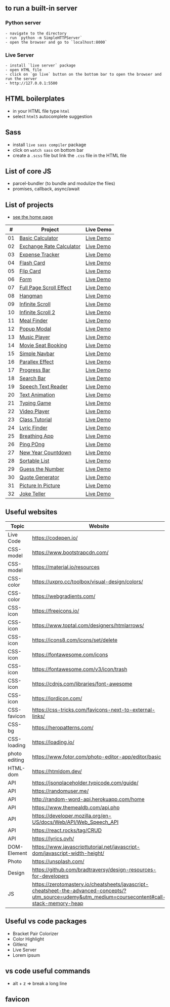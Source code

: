 ## to run a built-in server

### Python server

    - navigate to the directory
    - run `python -m SimpleHTTPServer`
    - open the browser and go to `localhost:8000`

### Live Server

    - install `live server` package
    - open HTML file
    - click on `go live` button on the bottom bar to open the browser and run the server
    - http://127.0.0.1:5500

## HTML boilerplates

- in your HTML file type `html`
- select `html5` autocomplete suggestion

## Sass

- install `live sass compiler` package
- click on `watch sass` on bottom bar
- create a `.scss` file but link the `.css` file in the HTML file

## List of core JS

- parcel-bundler (to bundle and modulize the files)
- promises, callback, async/await

## List of projects

- [see the home page](https://farhadbahrehmandhenry.github.io/vanila-js-projects/)

|  #  | Project                                                                                                                                  | Live Demo                                                                                                               |
| :-: | ---------------------------------------------------------------------------------------------------------------------------------------- | ----------------------------------------------------------------------------------------------------------------------- |
| 01  | [Basic Calculator](https://github.com/farhadbahrehmandhenry/vanila-js-projects/tree/master/projects/calculator-ok)                       | [Live Demo](https://farhadbahrehmandhenry.github.io/vanila-js-projects/projects/calculator-ok/index.html)               |
| 02  | [Exchange Rate Calculator](https://github.com/farhadbahrehmandhenry/vanila-js-projects/tree/master/projects/exchange-rate-calculator-ok) | [Live Demo](https://farhadbahrehmandhenry.github.io/vanila-js-projects/projects/exchange-rate-calculator-ok/index.html) |
| 03  | [Expense Tracker](https://github.com/farhadbahrehmandhenry/vanila-js-projects/tree/master/projects/expense-tracker-ok)                   | [Live Demo](https://farhadbahrehmandhenry.github.io/vanila-js-projects/projects/expense-tracker-ok/index.html)          |
| 04  | [Flash Card](https://github.com/farhadbahrehmandhenry/vanila-js-projects/tree/master/projects/flash-card-ok)                             | [Live Demo](https://farhadbahrehmandhenry.github.io/vanila-js-projects/projects/flash-card-ok/index.html)               |
| 05  | [Flip Card](https://github.com/farhadbahrehmandhenry/vanila-js-projects/tree/master/projects/flip-card-ok)                               | [Live Demo](https://farhadbahrehmandhenry.github.io/vanila-js-projects/projects/flip-card-ok/index.html)                |
| 06  | [Form](https://github.com/farhadbahrehmandhenry/vanila-js-projects/tree/master/projects/form-ok)                                         | [Live Demo](https://farhadbahrehmandhenry.github.io/vanila-js-projects/projects/form-ok/index.html)                     |
| 07  | [Full Page Scroll Effect](https://github.com/farhadbahrehmandhenry/vanila-js-projects/tree/master/projects/full-page-scroll-effect-ok)   | [Live Demo](https://farhadbahrehmandhenry.github.io/vanila-js-projects/projects/full-page-scroll-effect-ok/index.html)  |
| 08  | [Hangman](https://github.com/farhadbahrehmandhenry/vanila-js-projects/tree/master/projects/hangman-ok)                                   | [Live Demo](https://farhadbahrehmandhenry.github.io/vanila-js-projects/projects/hangman-ok/index.html)                  |
| 09  | [Infinite Scroll](https://github.com/farhadbahrehmandhenry/vanila-js-projects/tree/master/projects/infinite-scrolling-ok)                | [Live Demo](https://farhadbahrehmandhenry.github.io/vanila-js-projects/projects/infinite-scrolling-ok/index.html)       |
| 10  | [Infinite Scroll 2](https://github.com/farhadbahrehmandhenry/vanila-js-projects/tree/master/projects/infinite-scrolling-2-ok)            | [Live Demo](https://farhadbahrehmandhenry.github.io/vanila-js-projects/projects/infinite-scrolling-2-ok/index.html)     |
| 11  | [Meal Finder](https://github.com/farhadbahrehmandhenry/vanila-js-projects/tree/master/projects/meal-finder-ok)                           | [Live Demo](https://farhadbahrehmandhenry.github.io/vanila-js-projects/projects/meal-finder-ok/index.html)              |
| 12  | [Popup Modal](https://github.com/farhadbahrehmandhenry/vanila-js-projects/tree/master/projects/modal-ok)                                 | [Live Demo](https://farhadbahrehmandhenry.github.io/vanila-js-projects/projects/modal-ok/index.html)                    |
| 13  | [Music Player](https://github.com/farhadbahrehmandhenry/vanila-js-projects/tree/master/projects/music-player-ok)                         | [Live Demo](https://farhadbahrehmandhenry.github.io/vanila-js-projects/projects/music-player-ok/index.html)             |
| 14  | [Movie Seat Booking](https://github.com/farhadbahrehmandhenry/vanila-js-projects/tree/master/projects/movie-seat-booking-app-ok)         | [Live Demo](https://farhadbahrehmandhenry.github.io/vanila-js-projects/projects/movie-seat-booking-app-ok/index.html)   |
| 15  | [Simple Navbar](https://github.com/farhadbahrehmandhenry/vanila-js-projects/tree/master/projects/navbar-ok)                              | [Live Demo](https://farhadbahrehmandhenry.github.io/vanila-js-projects/projects/navbar-ok/index.html)                   |
| 16  | [Parallex Effect](https://github.com/farhadbahrehmandhenry/vanila-js-projects/tree/master/projects/parallex-effect-ok)                   | [Live Demo](https://farhadbahrehmandhenry.github.io/vanila-js-projects/projects/parallex-effect-ok/index.html)          |
| 17  | [Progress Bar](https://github.com/farhadbahrehmandhenry/vanila-js-projects/tree/master/projects/progress-bar-ok)                         | [Live Demo](https://farhadbahrehmandhenry.github.io/vanila-js-projects/projects/progress-bar-ok/index.html)             |
| 18  | [Search Bar](https://github.com/farhadbahrehmandhenry/vanila-js-projects/tree/master/projects/search-bar-ok)                             | [Live Demo](https://farhadbahrehmandhenry.github.io/vanila-js-projects/projects/search-bar-ok/index.html)               |
| 19  | [Speech Text Reader](https://github.com/farhadbahrehmandhenry/vanila-js-projects/tree/master/projects/speech-text-reader-ok)             | [Live Demo](https://farhadbahrehmandhenry.github.io/vanila-js-projects/projects/speech-text-reader-ok/index.html)       |
| 20  | [Text Animation](https://github.com/farhadbahrehmandhenry/vanila-js-projects/tree/master/projects/text-animation-ok)                     | [Live Demo](https://farhadbahrehmandhenry.github.io/vanila-js-projects/projects/text-animation-ok/index.html)           |
| 21  | [Typing Game](https://github.com/farhadbahrehmandhenry/vanila-js-projects/tree/master/projects/typing-game-ok)                           | [Live Demo](https://farhadbahrehmandhenry.github.io/vanila-js-projects/projects/typing-game-ok/index.html)              |
| 22  | [Video Player](https://github.com/farhadbahrehmandhenry/vanila-js-projects/tree/master/projects/video-player-ok)                         | [Live Demo](https://farhadbahrehmandhenry.github.io/vanila-js-projects/projects/video-player-ok/index.html)             |
| 23  | [Class Tutorial](https://github.com/farhadbahrehmandhenry/vanila-js-projects/tree/master/configs/class-ok)                               | [Live Demo](https://farhadbahrehmandhenry.github.io/vanila-js-projects/configs/class-ok/index.html)                     |
| 24  | [Lyric Finder](https://github.com/farhadbahrehmandhenry/vanila-js-projects/tree/master/projects/lyric-finder-ok)                         | [Live Demo](https://farhadbahrehmandhenry.github.io/vanila-js-projects/projects/lyric-finder-ok/index.html)             |
| 25  | [Breathing App](https://github.com/farhadbahrehmandhenry/vanila-js-projects/tree/master/projects/breathe-ok)                             | [Live Demo](https://farhadbahrehmandhenry.github.io/vanila-js-projects/projects/breathe-ok/index.html)                  |
| 26  | [Ping POng](https://github.com/farhadbahrehmandhenry/vanila-js-projects/tree/master/projects/ping-pong-ok)                               | [Live Demo](https://farhadbahrehmandhenry.github.io/vanila-js-projects/projects/ping-pong-ok/index.html)                |
| 27  | [New Year Countdown](https://github.com/farhadbahrehmandhenry/vanila-js-projects/tree/master/projects/new-year-ok)                       | [Live Demo](https://farhadbahrehmandhenry.github.io/vanila-js-projects/projects/new-year-ok/index.html)                 |
| 28  | [Sortable List](https://github.com/farhadbahrehmandhenry/vanila-js-projects/tree/master/projects/sortable-list-ok)                       | [Live Demo](https://farhadbahrehmandhenry.github.io/vanila-js-projects/projects/sortable-list-ok/index.html)            |
| 29  | [Guess the Number](https://github.com/farhadbahrehmandhenry/vanila-js-projects/tree/master/projects/guess-the-number-ok)                 | [Live Demo](https://farhadbahrehmandhenry.github.io/vanila-js-projects/projects/guess-the-number-ok/index.html)         |
| 30  | [Quote Generator](https://github.com/farhadbahrehmandhenry/vanila-js-projects/tree/master/projects/qoute-generator-ok)                   | [Live Demo](https://farhadbahrehmandhenry.github.io/vanila-js-projects/projects/qoute-generator-ok/index.html)          |
| 31  | [Picture In Picture](https://github.com/farhadbahrehmandhenry/vanila-js-projects/tree/master/projects/picture-in-picture-ok)             | [Live Demo](https://farhadbahrehmandhenry.github.io/vanila-js-projects/projects/picture-in-picture-ok/index.html)       |
| 32  | [Joke Teller](https://github.com/farhadbahrehmandhenry/vanila-js-projects/tree/master/projects/joke-teller-ok)                           | [Live Demo](https://farhadbahrehmandhenry.github.io/vanila-js-projects/projects/joke-teller-ok/index.html)              |

## Useful websites

| Topic         | Website                                                                                                                                            |
| ------------- | -------------------------------------------------------------------------------------------------------------------------------------------------- |
| Live Code     | https://codepen.io/                                                                                                                                |
| CSS-model     | https://www.bootstrapcdn.com/                                                                                                                      |
| CSS-model     | https://material.io/resources                                                                                                                      |
| CSS-color     | https://uxpro.cc/toolbox/visual-design/colors/                                                                                                     |
| CSS-color     | https://webgradients.com/                                                                                                                          |
| CSS-icon      | https://freeicons.io/                                                                                                                              |
| CSS-icon      | https://www.toptal.com/designers/htmlarrows/                                                                                                       |
| CSS-icon      | https://icons8.com/icons/set/delete                                                                                                                |
| CSS-icon      | https://fontawesome.com/icons                                                                                                                      |
| CSS-icon      | https://fontawesome.com/v3/icon/trash                                                                                                              |
| CSS-icon      | https://cdnjs.com/libraries/font-awesome                                                                                                           |
| CSS-icon      | https://lordicon.com/                                                                                                                              |
| CSS-favicon   | https://css-tricks.com/favicons-next-to-external-links/                                                                                            |
| CSS-bg        | https://heropatterns.com/                                                                                                                          |
| CSS-loading   | https://loading.io/                                                                                                                                |
| photo editing | https://www.fotor.com/photo-editor-app/editor/basic                                                                                                |
| HTML-dom      | https://htmldom.dev/                                                                                                                               |
| API           | https://jsonplaceholder.typicode.com/guide/                                                                                                        |
| API           | https://randomuser.me/                                                                                                                             |
| API           | http://random-word-api.herokuapp.com/home                                                                                                          |
| API           | https://www.themealdb.com/api.php                                                                                                                  |
| API           | https://developer.mozilla.org/en-US/docs/Web/API/Web_Speech_API                                                                                    |
| API           | https://react.rocks/tag/CRUD                                                                                                                       |
| API           | https://lyrics.ovh/                                                                                                                                |
| DOM-Element   | https://www.javascripttutorial.net/javascript-dom/javascript-width-height/                                                                         |
| Photo         | https://unsplash.com/                                                                                                                              |
| Design        | https://github.com/bradtraversy/design-resources-for-developers                                                                                    |
| JS            | https://zerotomastery.io/cheatsheets/javascript-cheatsheet-the-advanced-concepts/?utm_source=udemy&utm_medium=coursecontent#call-stack-memory-heap |

## Useful vs code packages

- Bracket Pair Colorizer
- Color Highlight
- Gitlenz
- Live Server
- Lorem ipsum

## vs code useful commands

- alt + z => break a long line

## favicon
